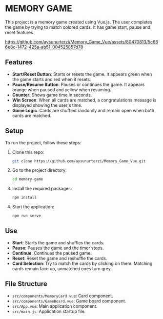 # MEMORY GAME 

This project is a memory game created using Vue.js. The user completes the game by trying to match colored cards. It has game start, pause and reset features.

https://github.com/aysunurterzi/Memory_Game_Vue/assets/80470813/5c666e8c-1472-425a-ab51-004525857d78

## Features

- **Start/Reset Button**: Starts or resets the game. It appears green when the game starts and red when it resets.
- **Pause/Resume Button**: Pauses or continues the game. It appears orange when paused and yellow when resuming.
- **Counter**: Shows game time in seconds.
- **Win Screen**: When all cards are matched, a congratulations message is displayed showing the user's time.
- **Game Logic**: Cards are shuffled randomly and remain open when both cards are matched.

## Setup

To run the project, follow these steps:

1. Clone this repo:
     ```bash
     git clone https://github.com/aysunurterzi/Memory_Game_Vue.git
     ```
2. Go to the project directory:
     ```bash
     cd memory-game
     ```
3. Install the required packages:
     ```bash
     npm install
     ```
4. Start the application:
     ```bash
     npm run serve
     ```

## Use

- **Start**: Starts the game and shuffles the cards.
- **Pause**: Pauses the game and the timer stops.
- **Continue**: Continues the paused game.
- **Reset**: Reset the game and reshuffle the cards.
- **Card Selection**: Try to match the cards by clicking on them. Matching cards remain face up, unmatched ones turn grey.

## File Structure

- `src/components/MemoryCard.vue`: Card component.
- `src/components/GameBoard.vue`: Game board component.
- `src/App.vue`: Main application component.
- `src/main.js`: Application startup file.
